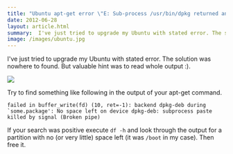 ```yaml
---
title: "Ubuntu apt-get error \"E: Sub-process /usr/bin/dpkg returned an error code (1)\""
date: 2012-06-28
layout: article.html
summary:  I've just tried to upgrade my Ubuntu with stated error. The solution was nowhere to found. But valuable hint was to actually read the error ...
image: /images/ubuntu.jpg
---
```

I've just tried to upgrade my Ubuntu with stated error. The solution was nowhere to found. But valuable hint was to read whole output :).

![](/images/ubuntu.jpg)

Try to find something like following in the output of your apt-get command.

    failed in buffer_write(fd) (10, ret=-1): backend dpkg-deb during `some.package': No space left on device dpkg-deb: subprocess paste killed by signal (Broken pipe)

If your search was positive execute `df -h` and look through the output for a partition with no (or very little) space left (it was `/boot` in my case). Then free it.